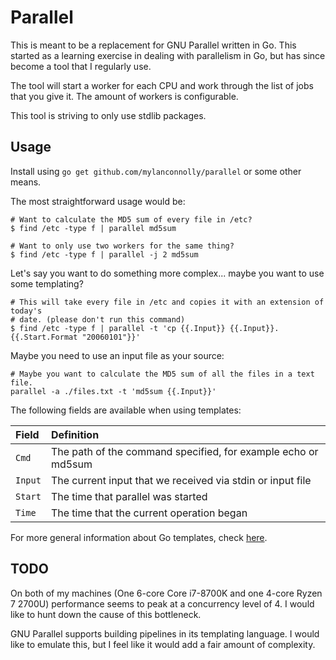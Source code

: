 # Parallel

This is meant to be a replacement for GNU Parallel written in Go. This started
as a learning exercise in dealing with parallelism in Go, but has since become
a tool that I regularly use.

The tool will start a worker for each CPU and work through the list of jobs that
you give it. The amount of workers is configurable.

This tool is striving to only use stdlib packages.

## Usage

Install using `go get github.com/mylanconnolly/parallel` or some other means.

The most straightforward usage would be:

```shell
# Want to calculate the MD5 sum of every file in /etc?
$ find /etc -type f | parallel md5sum

# Want to only use two workers for the same thing?
$ find /etc -type f | parallel -j 2 md5sum
```

Let's say you want to do something more complex... maybe you want to use some
templating?

```shell
# This will take every file in /etc and copies it with an extension of today's
# date. (please don't run this command)
$ find /etc -type f | parallel -t 'cp {{.Input}} {{.Input}}.{{.Start.Format "20060101"}}'
```

Maybe you need to use an input file as your source:

```shell
# Maybe you want to calculate the MD5 sum of all the files in a text file.
parallel -a ./files.txt -t 'md5sum {{.Input}}'
```

The following fields are available when using templates:

| Field   | Definition                                                    |
| :------ | :------------------------------------------------------------ |
| `Cmd`   | The path of the command specified, for example echo or md5sum |
| `Input` | The current input that we received via stdin or input file    |
| `Start` | The time that parallel was started                            |
| `Time`  | The time that the current operation began                     |

For more general information about Go templates, check
[here](https://golang.org/pkg/text/template/#pkg-overview).

## TODO

On both of my machines (One 6-core Core i7-8700K and one 4-core Ryzen 7 2700U)
performance seems to peak at a concurrency level of 4. I would like to hunt down
the cause of this bottleneck.

GNU Parallel supports building pipelines in its templating language. I would
like to emulate this, but I feel like it would add a fair amount of complexity.
